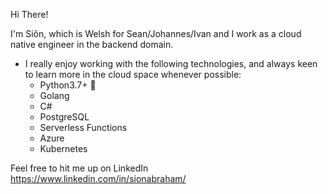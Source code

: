Hi There!

I'm Siôn, which is Welsh for Sean/Johannes/Ivan and I work as a cloud native engineer in the backend domain.

- I really enjoy working with the following technologies, and always keen to learn more in the cloud space whenever possible:
	- Python3.7+ :snake:
	- Golang
	- C#
	- PostgreSQL
	- Serverless Functions
	- Azure
	- Kubernetes


Feel free to hit me up on LinkedIn https://www.linkedin.com/in/sionabraham/
